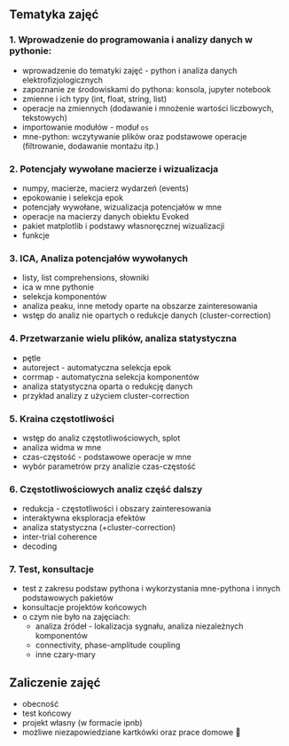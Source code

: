 ## Tematyka zajęć

### 1. Wprowadzenie do programowania i analizy danych w pythonie:
  * wprowadzenie do tematyki zajęć - python i analiza danych elektrofizjologicznych
  * zapoznanie ze środowiskami do pythona: konsola, jupyter notebook
  * zmienne i ich typy (int, float, string, list)
  * operacje na zmiennych (dodawanie i mnożenie wartości liczbowych, tekstowych)
  * importowanie modułów - moduł `os`
  * mne-python: wczytywanie plików oraz podstawowe operacje (filtrowanie, dodawanie montażu itp.)

### 2. Potencjały wywołane macierze i wizualizacja
  * numpy, macierze, macierz wydarzeń (events)
  * epokowanie i selekcja epok
  * potencjały wywołane, wizualizacja potencjałów w mne
  * operacje na macierzy danych obiektu Evoked
  * pakiet matplotlib i podstawy własnoręcznej wizualizacji
  * funkcje

### 3. ICA, Analiza potencjałów wywołanych
  * listy, list comprehensions, słowniki
  * ica w mne pythonie
  * selekcja komponentów
  * analiza peaku, inne metody oparte na obszarze zainteresowania
  * wstęp do analiz nie opartych o redukcje danych (cluster-correction)

### 4. Przetwarzanie wielu plików, analiza statystyczna
  * pętle
  * autoreject - automatyczna selekcja epok
  * corrmap - automatyczna selekcja komponentów
  * analiza statystyczna oparta o redukcję danych
  * przykład analizy z użyciem cluster-correction

### 5. Kraina częstotliwości
  * wstęp do analiz częstotliwościowych, splot
  * analiza widma w mne
  * czas-częstość - podstawowe operacje w mne
  * wybór parametrów przy analizie czas-częstość

### 6. Częstotliwościowych analiz część dalszy
  * redukcja - częstotliwości i obszary zainteresowania
  * interaktywna eksploracja efektów
  * analiza statystyczna (+cluster-correction)
  * inter-trial coherence
  * decoding

### 7. Test, konsultacje
  * test z zakresu podstaw pythona i wykorzystania mne-pythona i innych podstawowych pakietów
  * konsultacje projektów końcowych
  * o czym nie było na zajęciach: 
    - analiza źródeł - lokalizacja sygnału, analiza niezależnych komponentów
    - connectivity, phase-amplitude coupling
    - inne czary-mary

## Zaliczenie zajęć
* obecność
* test końcowy
* projekt własny (w formacie ipnb)
* możliwe niezapowiedziane kartkówki oraz prace domowe :imp:
